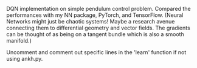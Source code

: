 DQN implementation on simple pendulum control problem. Compared the performances with my NN package, PyTorch, and TensorFlow. 
(Neural Networks might just be chaotic systems! Maybe a research avenue connecting them to differential geometry and 
vector fields. The gradients can be thought of as being on a tangent bundle which is also a smooth manifold.)

Uncomment and comment out specific lines in the 'learn' function if not using ankh.py.
